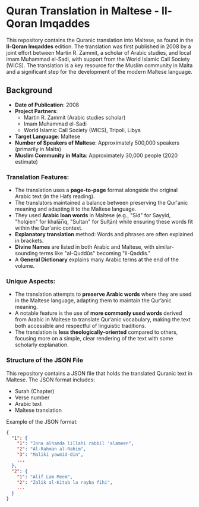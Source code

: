 # Quran Translation in Maltese - Il-Qoran Imqaddes

This repository contains the Quranic translation into Maltese, as found in the **Il-Qoran Imqaddes** edition. The translation was first published in 2008 by a joint effort between Martin R. Zammit, a scholar of Arabic studies, and local imam Muhammad el-Sadi, with support from the World Islamic Call Society (WICS). The translation is a key resource for the Muslim community in Malta and a significant step for the development of the modern Maltese language.

## Background

- **Date of Publication**: 2008
- **Project Partners**:
  - Martin R. Zammit (Arabic studies scholar)
  - Imam Muhammad el-Sadi
  - World Islamic Call Society (WICS), Tripoli, Libya
- **Target Language**: Maltese
- **Number of Speakers of Maltese**: Approximately 500,000 speakers (primarily in Malta)
- **Muslim Community in Malta**: Approximately 30,000 people (2020 estimate)

### Translation Features:

- The translation uses a **page-to-page** format alongside the original Arabic text (in the Ḥafṣ reading).
- The translators maintained a balance between preserving the Qur'anic meaning and adapting it to the Maltese language.
- They used **Arabic loan words** in Maltese (e.g., "Sid" for Sayyid, "ħolqien" for khalāīʾīq, "Sultan" for Sulṭān) while ensuring these words fit within the Qur'anic context.
- **Explanatory translation** method: Words and phrases are often explained in brackets.
- **Divine Names** are listed in both Arabic and Maltese, with similar-sounding terms like "al-Quddūs" becoming "il-Qaddis."
- A **General Dictionary** explains many Arabic terms at the end of the volume.

### Unique Aspects:

- The translation attempts to **preserve Arabic words** where they are used in the Maltese language, adapting them to maintain the Qur’anic meaning.
- A notable feature is the use of **more commonly used words** derived from Arabic in Maltese to translate Qur’anic vocabulary, making the text both accessible and respectful of linguistic traditions.
- The translation is **less theologically-oriented** compared to others, focusing more on a simple, clear rendering of the text with some scholarly explanation.

### Structure of the JSON File

This repository contains a JSON file that holds the translated Quranic text in Maltese. The JSON format includes:

- Surah (Chapter)
- Verse number
- Arabic text
- Maltese translation

Example of the JSON format:

```json
{
  "1": {
    "1": "Inna alhamda lillahi rabbil 'alameen",
    "2": "Al-Rahman al-Rahim",
    "3": "Maliki yawmid-din",
    ...
  },
  "2": {
    "1": "Alif Lam Meem",
    "2": "Zalik al-Kitab la rayba fihi",
    ...
  }
}
